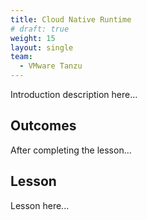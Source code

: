 ```yaml
---
title: Cloud Native Runtime
# draft: true
weight: 15
layout: single
team:
  - VMware Tanzu
---
```


Introduction description here...

## Outcomes

After completing the lesson...

## Lesson

Lesson here...